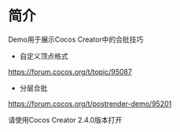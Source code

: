 # 简介
Demo用于展示Cocos Creator中的合批技巧

* 自定义顶点格式

https://forum.cocos.org/t/topic/95087

* 分层合批

https://forum.cocos.org/t/postrender-demo/95201

请使用Cocos Creator 2.4.0版本打开
